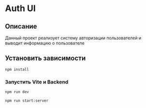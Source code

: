 # Auth UI

## Описание

Данный проект реализует систему авторизации пользователей и выводит информацию о пользователе

## Установить зависимости

```sh
npm install
```

### Запустить Vite и Backend

```sh
npm run dev
```

```sh
npm run start:server
```

